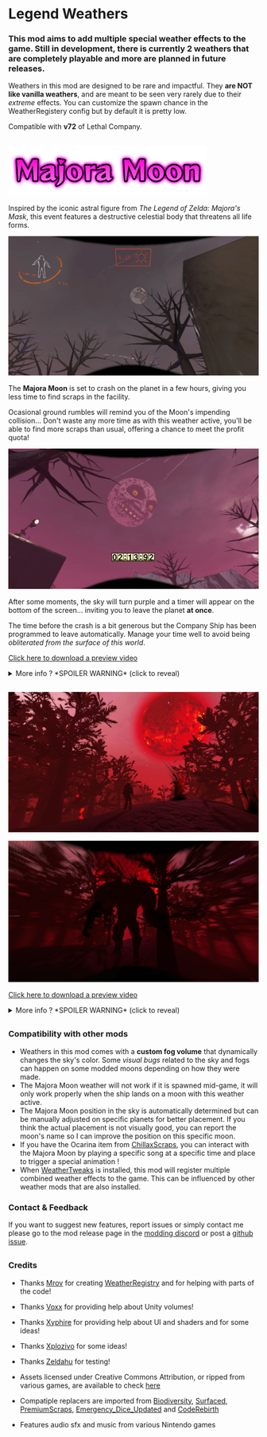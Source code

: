 # Legend Weathers

### This mod aims to add multiple special weather effects to the game. Still in development, there is currently **2 weathers** that are completely playable and more are planned in future releases.

Weathers in this mod are designed to be rare and impactful. They **are NOT like vanilla weathers**, and are meant to be seen very rarely due to their *extreme* effects. You can customize the spawn chance in the WeatherRegistery config but by default it is pretty low.

Compatible with **v72** of Lethal Company.

##

<img src="https://raw.githubusercontent.com/ZigzagAwaka/LegendWeathers/main/Previews/Logos/MajoraMoon-logo.png" width="400"/>

Inspired by the iconic astral figure from *The Legend of Zelda: Majora's Mask*, this event features a destructive celestial body that threatens all life forms.

![Preview](https://raw.githubusercontent.com/ZigzagAwaka/LegendWeathers/main/Previews/Images/MajoraMoon-image1.PNG)

The **Majora Moon** is set to crash on the planet in a few hours, giving you less time to find scraps in the facility.

Ocasional ground rumbles will remind you of the Moon's impending collision... Don't waste any more time as with this weather active, you'll be able to find more scraps than usual, offering a chance to meet the profit quota!

![Preview](https://raw.githubusercontent.com/ZigzagAwaka/LegendWeathers/main/Previews/Images/MajoraMoon-image2.PNG)

After some moments, the sky will turn purple and a timer will appear on the bottom of the screen... inviting you to leave the planet **at once**.

The time before the crash is a bit generous but the Company Ship has been programmed to leave automatically. Manage your time well to avoid being *obliterated from the surface of this world*.

[Click here to download a preview video](https://raw.githubusercontent.com/ZigzagAwaka/LegendWeathers/main/Previews/Videos/MajoraMoon-Preview.mp4)

<details><summary>More info ? *SPOILER WARNING* (click to reveal)</summary>

### Photo taken before disaster :

![Preview](https://raw.githubusercontent.com/ZigzagAwaka/LegendWeathers/main/Previews/Images/MajoraMoon-image3.PNG)
🌚 I hope for you to be in the ship before the last 5 seconds...

### Majora's Mask

![Preview](https://raw.githubusercontent.com/ZigzagAwaka/LegendWeathers/main/Previews/Images/MajoraMoon-image4.PNG)
When the Majora Moon Weather is active, an accursed and dangerous item will spawn inside the facility: the **Majora's Mask**.

While this mask is worth a **HUGE sum** of money, it comes with severe *side effects*... such as **a̷̤̖̾c̷͈̪̐͂c̴̯͐ȇ̷̜̹͗l̷̜͙̑̾e̷̢̙̓r̴̙̊a̵̤̍͐͜t̸̠͉͆͊ỉ̶̖̦͠n̶̤͂g̴͔͎̐̋ ̸̟̅̕t̶̳͍̓h̴̩̾e̵̫̲̒̒ ̶̼̀͝M̵̗͆å̸̙͗j̶̟̰̽ò̷̝̓r̸̃͝ͅả̵͎ ̸̠̋M̵̢̿̀o̷̰̅̍o̴͚̣͊͝n̸͕̙͝**.

<details><summary>More spoilers about the Majora's Mask</summary>

###
It is said that an evil and wicked power is bestowed upon the one who wears that mask. Don't even try, the result is **far worse** than a typical Masked enemy.

![Preview](https://raw.githubusercontent.com/ZigzagAwaka/LegendWeathers/main/Previews/Images/MajoraMoon-image5.PNG)

</details>

### Moon's Tear

![Preview](https://raw.githubusercontent.com/ZigzagAwaka/LegendWeathers/main/Previews/Images/MajoraMoon-image6.PNG)
Moon's Tears are some kind of shiny stones. Rumored to fall from the Moon's eye, they can be picked up by employees as highly valuable scraps.

<details><summary>Some secret about Moon's Tears</summary>

###
According to legend... each apparition of the Majora Moon has *1% chance* of triggering a rare Tears Showers event.

</details>

</details>

##

![Preview](https://raw.githubusercontent.com/ZigzagAwaka/LegendWeathers/main/Previews/Images/BloodMoon-image1.PNG)

![Preview](https://raw.githubusercontent.com/ZigzagAwaka/LegendWeathers/main/Previews/Images/BloodMoon-image2.JPG)

[Click here to download a preview video](https://raw.githubusercontent.com/ZigzagAwaka/LegendWeathers/main/Previews/Videos/BloodMoon-Preview.mp4)

<details><summary>More info ? *SPOILER WARNING* (click to reveal)</summary>


</details>

##

### Compatibility with other mods
- Weathers in this mod comes with a **custom fog volume** that dynamically changes the sky's color. Some *visual bugs* related to the sky and fogs can happen on some modded moons depending on how they were made.
- The Majora Moon weather will not work if it is spawned mid-game, it will only work properly when the ship lands on a moon with this weather active.
- The Majora Moon position in the sky is automatically determined but can be manually adjusted on specific planets for better placement. If you think the actual placement is not visually good, you can report the moon's name so I can improve the position on this specific moon.
- If you have the Ocarina item from [ChillaxScraps](https://thunderstore.io/c/lethal-company/p/Zigzag/ChillaxScraps/), you can interact with the Majora Moon by playing a specific song at a specific time and place to trigger a special animation !
- When [WeatherTweaks](https://thunderstore.io/c/lethal-company/p/mrov/WeatherTweaks/) is installed, this mod will register multiple combined weather effects to the game. This can be influenced by other weather mods that are also installed.

### Contact & Feedback
If you want to suggest new features, report issues or simply contact me please go to the mod release page in the [modding discord](https://discord.gg/XeyYqRdRGC) or post a [github issue](https://github.com/ZigzagAwaka/LegendWeathers).

##

### Credits

- Thanks [Mrov](https://thunderstore.io/c/lethal-company/p/mrov/) for creating [WeatherRegistry](https://thunderstore.io/c/lethal-company/p/mrov/WeatherRegistry/) and for helping with parts of the code!

- Thanks [Voxx](https://thunderstore.io/c/lethal-company/p/v0xx/) for providing help about Unity volumes!

- Thanks [Xyphire](https://linktr.ee/Xyphire) for providing help about UI and shaders and for some ideas!

- Thanks [Xplozivo](https://www.twitch.tv/xplozivo) for some ideas!

- Thanks [Zeldahu](https://thunderstore.io/c/lethal-company/p/Zeldahu/) for testing!

- Assets licensed under Creative Commons Attribution, or ripped from various games, are available to check [here](https://github.com/ZigzagAwaka/LegendWeathers/blob/main/assets-credits.txt)

- Compatiple replacers are imported from [Biodiversity](https://thunderstore.io/c/lethal-company/p/super_fucking_cool_and_badass_team/Biodiversity/), [Surfaced](https://thunderstore.io/c/lethal-company/p/SurfacedTeam/Surfaced/), [PremiumScraps](https://thunderstore.io/c/lethal-company/p/Zigzag/PremiumScraps/), [Emergency_Dice_Updated](https://thunderstore.io/c/lethal-company/p/slayer6409/Emergency_Dice_Updated/) and [CodeRebirth](https://thunderstore.io/c/lethal-company/p/XuXiaolan/CodeRebirth/)

- Features audio sfx and music from various Nintendo games